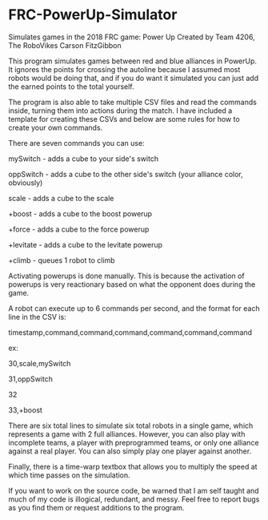 # FRC-PowerUp-Simulator
Simulates games in the 2018 FRC game: Power Up
Created by Team 4206, The RoboVikes
Carson FitzGibbon

This program simulates games between red and blue alliances in PowerUp. It ignores the points for crossing the autoline because I assumed most robots would be doing that, and if you do want it simulated you can just add the earned points to the total yourself.

The program is also able to take multiple CSV files and read the commands inside, turning them into actions during the match. I have included a template for creating these CSVs and below are some rules for how to create your own commands.

There are seven commands you can use:

mySwitch - adds a cube to your side's switch

oppSwitch - adds a cube to the other side's switch (your alliance color, obviously)

scale - adds a cube to the scale

+boost - adds a cube to the boost powerup

+force - adds a cube to the force powerup

+levitate - adds a cube to the levitate powerup

+climb - queues 1 robot to climb


Activating powerups is done manually. This is because the activation of powerups is very reactionary based on what the opponent does during the game.

A robot can execute up to 6 commands per second, and the format for each line in the CSV is:

timestamp,command,command,command,command,command,command

ex: 

30,scale,mySwitch

31,oppSwitch

32

33,+boost


There are six total lines to simulate six total robots in a single game, which represents a game with 2 full alliances. However, you can also play with incomplete teams, a player with preprogrammed teams, or only one alliance against a real player. You can also simply play one player against another.

Finally, there is a time-warp textbox that allows you to multiply the speed at which time passes on the simulation.

If you want to work on the source code, be warned that I am self taught and much of my code is illogical, redundant, and messy. Feel free to report bugs as you find them or request additions to the program.
